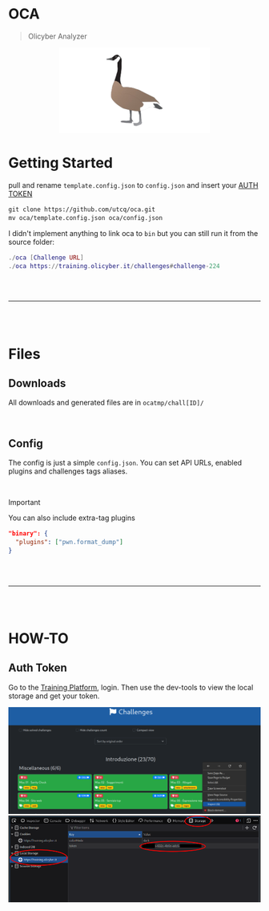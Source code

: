 # OCA
> Olicyber Analyzer

<p align="center">
  <img style="width: 300px" src="assets/goose.png">
</p>

# Getting Started
pull and rename `template.config.json` to `config.json` and insert your [AUTH TOKEN](#auth-token)
```md
git clone https://github.com/utcq/oca.git
mv oca/template.config.json oca/config.json
```

I didn't implement anything to link oca to `bin` but you can still run it from the source folder:
```lua
./oca [Challenge URL]
./oca https://training.olicyber.it/challenges#challenge-224
```
<br>
<br>

---

<br>
<br>

# Files
## Downloads
All downloads and generated files are in `ocatmp/chall[ID]/`

<br>

## Config
The config is just a simple `config.json`. You can set API URLs, enabled plugins and challenges tags aliases.

<br>

> [!IMPORTANT]  
> You can also include extra-tag plugins
```json
"binary": {
  "plugins": ["pwn.format_dump"]
}
```

<br>
<br>

---

<br>
<br>

# HOW-TO
## Auth Token
Go to the [Training Platform](training.olicyber.it), login. Then use the dev-tools to view the local storage and get your token.

![DevTools](assets/devtools.png)
![Token](assets/token.png)
